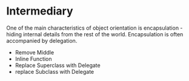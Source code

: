 # Intermediary

One of the main characteristics of object orientation is encapsulation - hiding internal details from the rest of the world. Encapsulation is often accompanied by delegation.

* Remove Middle
* Inline Function
* Replace Superclass with Delegate
* replace Subclass with Delegate